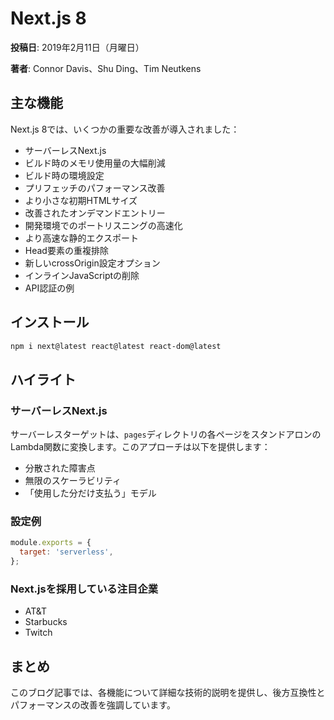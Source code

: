 # Next.js 8

**投稿日**: 2019年2月11日（月曜日）

**著者**: Connor Davis、Shu Ding、Tim Neutkens

## 主な機能

Next.js 8では、いくつかの重要な改善が導入されました：

- サーバーレスNext.js
- ビルド時のメモリ使用量の大幅削減
- ビルド時の環境設定
- プリフェッチのパフォーマンス改善
- より小さな初期HTMLサイズ
- 改善されたオンデマンドエントリー
- 開発環境でのポートリスニングの高速化
- より高速な静的エクスポート
- Head要素の重複排除
- 新しいcrossOrigin設定オプション
- インラインJavaScriptの削除
- API認証の例

## インストール

```bash
npm i next@latest react@latest react-dom@latest
```

## ハイライト

### サーバーレスNext.js

サーバーレスターゲットは、`pages`ディレクトリの各ページをスタンドアロンのLambda関数に変換します。このアプローチは以下を提供します：

- 分散された障害点
- 無限のスケーラビリティ
- 「使用した分だけ支払う」モデル

### 設定例

```javascript
module.exports = {
  target: 'serverless',
};
```

### Next.jsを採用している注目企業

- AT&T
- Starbucks
- Twitch

## まとめ

このブログ記事では、各機能について詳細な技術的説明を提供し、後方互換性とパフォーマンスの改善を強調しています。
